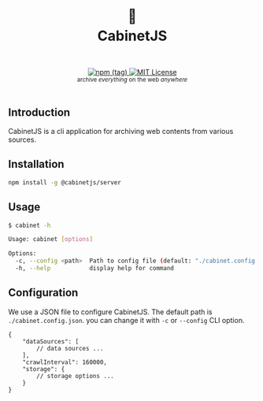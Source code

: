<h1 align="center">
  <br />
  📁
  <br />
  CabinetJS
  <sup>
    <br />
    <br />
  </sup>    
</h1>

<div align="center">
    <a href="https://www.npmjs.com/package/@cabinetjs/server">
        <img alt="npm (tag)" src="https://img.shields.io/npm/v/@cabinetjs/server?style=flat-square">
    </a>
    <a href="https://github.com/cabinetjs/server/blob/main/LICENSE">
        <img src="https://img.shields.io/github/license/cabinetjs/server.svg?style=flat-square" alt="MIT License" />
    </a>
    <br />
    <sup>archive <i>everything</i> on the web <i>anywhere</i></sup>
    <br />
    <br />
</div>

## Introduction

CabinetJS is a cli application for archiving web contents from various sources.

## Installation

```bash
npm install -g @cabinetjs/server
```

## Usage

```bash
$ cabinet -h

Usage: cabinet [options]

Options:
  -c, --config <path>  Path to config file (default: "./cabinet.config.json")
  -h, --help           display help for command
```

## Configuration

We use a JSON file to configure CabinetJS. The default path is `./cabinet.config.json`. you can change it with `-c` or `--config` CLI option.

```json5
{
    "dataSources": [
        // data sources ...
    ],
    "crawlInterval": 160000,
    "storage": {
        // storage options ...
    }
}

```
